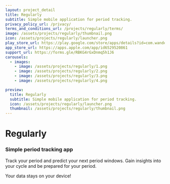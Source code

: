 ```yaml
---
layout: project_detail
title: Regularly
subtitle: Simple mobile application for period tracking.
privacy_policy_url: /privacy/
terms_and_conditions_url: /projects/regularly/terms/
image: /assets/projects/regularly/thumbnail.png
icon: /assets/projects/regularly/launcher.png
play_store_url: https://play.google.com/store/apps/details?id=com.wanderingminds.regularly
app_store_url: https://apps.apple.com/app/id6529520861
support_url: https://forms.gle/RBKG4rGxDnmq5h1J6
carousels:
  - images: 
    - image: /assets/projects/regularly/1.png
    - image: /assets/projects/regularly/2.png
    - image: /assets/projects/regularly/3.png
    - image: /assets/projects/regularly/4.png

preview:
  title: Regularly
  subtitle: Simple mobile application for period tracking.
  icon: /assets/projects/regularly/launcher.png
  thumbnail: /assets/projects/regularly/thumbnail.png
---
```


# Regularly

### Simple period tracking app

Track your period and predict your next period windows.
Gain insights into your cycle and be prepared for your period.

Your data stays on your device!